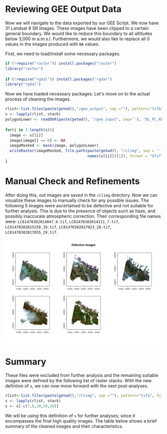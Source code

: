 Reviewing GEE Output Data
=========================

Now we will navigate to the data exported by our GEE Script. We now have 31 Landsat 8 SR Images. These images have been clipped to a certain general boundary. We would like to reduce this boundary to all altitudes below 3,000 m a.m.s.l. Furthermore, we would also like to replace all 0 values in the images produced with `NA` values.

First, we need to load/install some necessary packages.

``` r
if (!require("raster")) install.packages("raster")
library("raster")

if (!require("rgdal")) install.packages("rgdal")
library("rgdal")
```

Now we have loaded necessary packages. Let's move on to the actual process of cleaning the images.

``` r
rlist<-list.files(paste(getwd(),"/gee_output", sep =""), pattern="tif$", full.names = TRUE) 
s <- lapply(rlist, stack)
polygonLower <- readOGR(paste(getwd(), "/gee_input", sep=''), "DL_PL_KN_Lower_UTM43N")

for(i in 1:length(s)){
  image <- s[[i]]
  image[image[] == 0] <- NA
  imageMasked <- mask(image, polygonLower)
  writeRaster(imageMasked, file.path(paste(getwd(), "/climg", sep = ''), 
                                     names(s[[i]])[1]), format = "GTiff")
}
```

Manual Check and Refinements
============================

After doing this, out images are saved in the `/climg` directory. Now we can visualize these images to manually check for any possible issues. The following 5 images were ascertained to be defective and not suitable for further analysis. This is due to the presence of objects such as haze, and possibly inaccurate atmospheric correction. Their corresponding file names were: `LC81470382014047_6.tif`, `LC81470382014111_7.tif`, `LC81470382015258_19.tif`, `LC81470382017023_28.tif`, `LC81470382017055_29.tif`.

![](/img/Defective_Images.png)

Summary
=======

These files were excluded from further analysis and the remaining suitable images were defined by the following list of raster stacks. With the new defintion of `s`, we can now move forward with the next post-analyses.

``` r
rlist<-list.files(paste(getwd(),"/climg", sep =""), pattern="tif$", full.names = TRUE)
s <- lapply(rlist, stack)
s <- s[-c(7,8,20,29,30)]
```

We will be using this definition of `s` for further analyses; since it encompasses the final high quality images. The table below shows a brief summary of the cleaned images and their characteristics.
